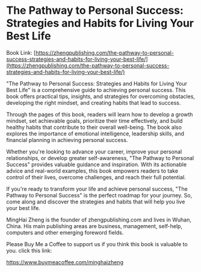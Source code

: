 # The Pathway to Personal Success: Strategies and Habits for Living Your Best Life

Book Link: [https://zhengpublishing.com/the-pathway-to-personal-success-strategies-and-habits-for-living-your-best-life/](https://zhengpublishing.com/the-pathway-to-personal-success-strategies-and-habits-for-living-your-best-life/)

"The Pathway to Personal Success: Strategies and Habits for Living Your Best Life" is a comprehensive guide to achieving personal success. This book offers practical tips, insights, and strategies for overcoming obstacles, developing the right mindset, and creating habits that lead to success.

Through the pages of this book, readers will learn how to develop a growth mindset, set achievable goals, prioritize their time effectively, and build healthy habits that contribute to their overall well-being. The book also explores the importance of emotional intelligence, leadership skills, and financial planning in achieving personal success.

Whether you're looking to advance your career, improve your personal relationships, or develop greater self-awareness, "The Pathway to Personal Success" provides valuable guidance and inspiration. With its actionable advice and real-world examples, this book empowers readers to take control of their lives, overcome challenges, and reach their full potential.

If you're ready to transform your life and achieve personal success, "The Pathway to Personal Success" is the perfect roadmap for your journey. So, come along and discover the strategies and habits that will help you live your best life.

MingHai Zheng is the founder of zhengpublishing.com and lives in Wuhan, China. His main publishing areas are business, management, self-help, computers and other emerging foreword fields.

Please Buy Me a Coffee to support us if you think this book is valuable to you. click this link:

https://www.buymeacoffee.com/minghaizheng
